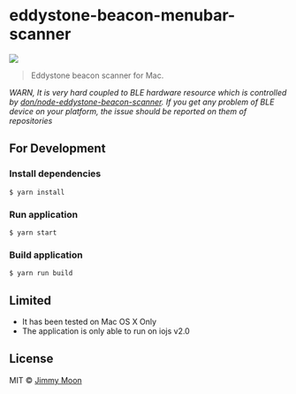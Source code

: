 # eddystone-beacon-menubar-scanner

![](https://cloud.githubusercontent.com/assets/124117/9699181/12337bd6-5414-11e5-9bf8-5444b2b92244.png)

> Eddystone beacon scanner for Mac.

*WARN, It is very hard coupled to BLE hardware resource which is controlled by [don/node-eddystone-beacon-scanner](https://github.com/sandeepmistry/node-eddystone-beacon-scanner). If you get any problem of BLE device on your platform, the issue should be reported on them of repositories*

## For Development

### Install dependencies

```
$ yarn install
```

### Run application

```
$ yarn start
```

### Build application

```
$ yarn run build
```

## Limited

- It has been tested on Mac OS X Only
- The application is only able to run on iojs v2.0

## License

MIT © [Jimmy Moon](http://ragingwind.me)

